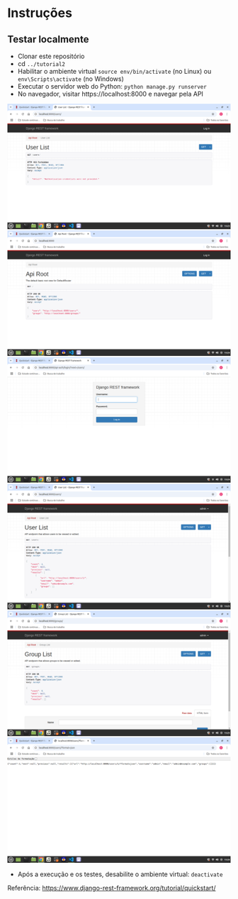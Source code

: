 # Instruções

## Testar localmente

- Clonar este repositório
- cd `../tutorial2`
- Habilitar o ambiente virtual `source env/bin/activate` (no Linux) ou `env\Scripts\activate` (no Windows)
- Executar o servidor web do Python: `python manage.py runserver`
- No navegador, visitar https://localhost:8000 e navegar pela API

<img src="study-images/Captura de tela de 2024-12-10 15-23-52.png">
<img src="study-images/Captura de tela de 2024-12-10 15-24-20.png">
<img src="study-images/Captura de tela de 2024-12-10 15-24-46.png">
<img src="study-images/Captura de tela de 2024-12-10 15-25-09.png">
<img src="study-images/Captura de tela de 2024-12-10 15-25-25.png">
<img src="study-images/Captura de tela de 2024-12-10 15-26-38.png">

- Após a execução e os testes, desabilite o ambiente virtual: `deactivate`

Referência: https://www.django-rest-framework.org/tutorial/quickstart/
